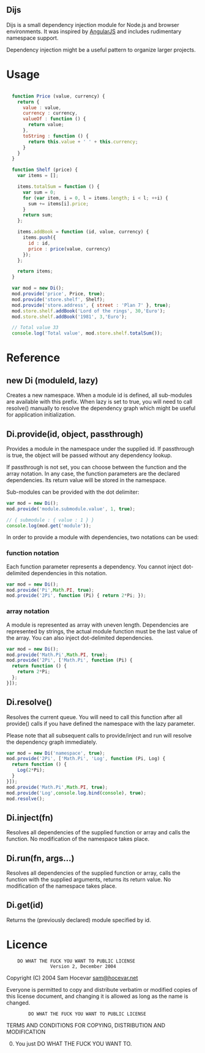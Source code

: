 Dijs
----

Dijs is a small dependency injection module for Node.js and browser environments. It was inspired
by [AngularJS](http://www.angularjs.org/) and includes rudimentary namespace support.

Dependency injection might be a useful pattern to organize larger projects.

# Usage

````js

  function Price (value, currency) {
    return {
      value : value,
      currency : currency,
      valueOf : function () {
        return value;
      },
      toString : function () {
        return this.value + ' ' + this.currency;
      }
    }
  }

  function Shelf (price) {
    var items = [];

    items.totalSum = function () {
      var sum = 0;
      for (var item, i = 0, l = items.length; i < l; ++i) {
        sum += items[i].price;
      }
      return sum;
    };

    items.addBook = function (id, value, currency) {
      items.push({
        id : id,
        price : price(value, currency)
      });
    };

    return items;
  }

  var mod = new Di();
  mod.provide('price', Price, true);
  mod.provide('store.shelf', Shelf);
  mod.provide('store.address', { street : 'Plan 7' }, true);
  mod.store.shelf.addBook('Lord of the rings', 30,'Euro');
  mod.store.shelf.addBook('1981', 3,'Euro');

  // Total value 33
  console.log('Total value', mod.store.shelf.totalSum());

````

# Reference

## new Di (moduleId, lazy)

Creates a new namespace. When a module id is defined, all sub-modules are available with this
prefix. When lazy is set to true, you will need to call resolve() manually to resolve the
dependency graph which might be useful for application initialization.

## Di.provide(id, object, passthrough)

Provides a module in the namespace under the supplied id. If passthrough is true, the object will
be passed without any dependency lookup.

If passthrough is not set, you can choose between the function and the array notation. In any case,
the function parameters are the declared dependencies. Its return value will be stored in the
namespace.

Sub-modules can be provided with the dot delimiter:

````js
var mod = new Di();
mod.provide('module.submodule.value', 1, true);

// { submodule : { value : 1 } }
console.log(mod.get('module'));
````

In order to provide a module with dependencies, two notations can be used:

### function notation

Each function parameter represents a dependency. You cannot inject dot-delimited dependencies in
this notation.

````js
var mod = new Di();
mod.provide('Pi',Math.PI, true);
mod.provide('2Pi', function (Pi) { return 2*Pi; });
````

### array notation

A module is represented as array with uneven length. Dependencies are represented by strings, the
actual module function must be the last value of the array. You can also inject dot-delimited
dependencies.

````js
var mod = new Di();
mod.provide('Math.Pi',Math.PI, true);
mod.provide('2Pi', ['Math.Pi', function (Pi) {
  return function () {
    return 2*Pi;
  };
}]);

````

## Di.resolve()

Resolves the current queue. You will need to call this function after all provide() calls if you
have defined the namespace with the lazy parameter.

Please note that all subsequent calls to provide/inject and run will resolve the dependency graph
immediately.

````js
var mod = new Di('namespace', true);
mod.provide('2Pi', ['Math.Pi', 'Log', function (Pi, Log) {
  return function () {
    Log(2*Pi);
  }
}]);
mod.provide('Math.Pi',Math.PI, true);
mod.provide('Log',console.log.bind(console), true);
mod.resolve();
````

## Di.inject(fn)

Resolves all dependencies of the supplied function or array and calls the function. No modification
of the namespace takes place.

## Di.run(fn, args...)

Resolves all dependencies of the supplied function or array, calls the function with the supplied
arguments, returns its return value. No modification of the namespace takes place.

## Di.get(id)

Returns the (previously declared) module specified by id.

# Licence

        DO WHAT THE FUCK YOU WANT TO PUBLIC LICENSE
                    Version 2, December 2004

 Copyright (C) 2004 Sam Hocevar <sam@hocevar.net>

 Everyone is permitted to copy and distribute verbatim or modified
 copies of this license document, and changing it is allowed as long
 as the name is changed.

            DO WHAT THE FUCK YOU WANT TO PUBLIC LICENSE
   TERMS AND CONDITIONS FOR COPYING, DISTRIBUTION AND MODIFICATION

  0. You just DO WHAT THE FUCK YOU WANT TO.
